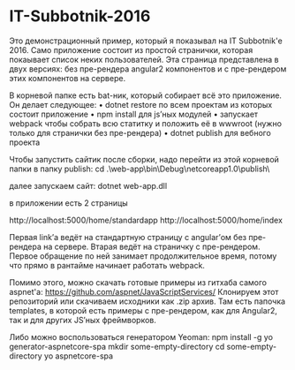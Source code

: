 # IT-Subbotnik-2016


Это демонстрационный пример, который я показывал на IT Subbotnik'е 2016.
Само приложение состоит из простой странички, которая покаывает список неких пользователей. 
Эта страница представлена в двух версиях: без пре-рендера angular2 компонентов и с пре-рендером этих компонентов на сервере.

В корневой папке есть bat-ник, который собирает всё это приложение.
Он делает следующее:
•	dotnet restore по всем проектам из которых состоит приложение
•	npm install для js’ных модулей
•	запускает webpack чтобы собрать всю статитку и положить её в wwwroot (нужно только для странички без пре-рендера)
•	dotnet publish для вебного проекта

Чтобы запустить сайтик после сборки, надо перейти из этой корневой папки в папку publish:
cd .\web-app\bin\Debug\netcoreapp1.0\publish\

далее запускаем сайт:
dotnet web-app.dll

в приложении есть 2 страницы

http://localhost:5000/home/standardapp
http://localhost:5000/home/index

Первая link’а ведёт на стандартную страницу с angular’ом без пре-рендера на сервере.
Втарая ведёт на страничку с пре-рендером. Первое обращение по ней занимает продолжительное время, потому что прямо в рантайме начинает работать webpack.


Помимо этого, можно скачать готовые примеры из гитхаба самого aspnet'а:
https://github.com/aspnet/JavaScriptServices/
Клонируем этот репозиторий или скачиваем исходники как .zip архив. Там есть папочка templates, в которой есть примеры с пре-рендером, как для Angular2, так и для других JS’ных фреймворков.

Либо можно воспользоваться генератором Yeoman:
npm install -g yo generator-aspnetcore-spa
mkdir some-empty-directory
cd some-empty-directory
yo aspnetcore-spa
